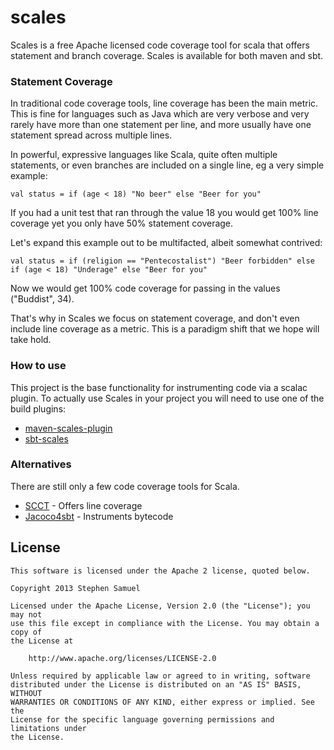 scales
======

Scales is a free Apache licensed code coverage tool for scala that offers statement and branch coverage.
Scales is available for both maven and sbt.

### Statement Coverage

In traditional code coverage tools, line coverage has been the main metric. 
This is fine for languages such as Java which are very verbose and very rarely have more than one
statement per line, and more usually have one statement spread across multiple lines.

In powerful, expressive languages like Scala, quite often multiple statements, or even branches
are included on a single line, eg a very simple example:

```
val status = if (age < 18) "No beer" else "Beer for you"
```

If you had a unit test that ran through the value 18 you would get 100% line coverage
yet you only have 50% statement coverage.

Let's expand this example out to be multifacted, albeit somewhat contrived:

```
val status = if (religion == "Pentecostalist") "Beer forbidden" else if (age < 18) "Underage" else "Beer for you"
```

Now we would get 100% code coverage for passing in the values ("Buddist", 34).

That's why in Scales we focus on statement coverage, and don't even include line coverage as a metric.
This is a paradigm shift that we hope will take hold.

### How to use

This project is the base functionality for instrumenting code via a scalac plugin. To actually use Scales in your
project you will need to use one of the build plugins:

* [maven-scales-plugin](https://github.com/scala-scales/maven-scales-plugin)
* [sbt-scales](https://github.com/scala-scales/sbt-scales)

### Alternatives

There are still only a few code coverage tools for Scala.

* [SCCT](https://github.com/SCCT/scct) - Offers line coverage
* [Jacoco4sbt](https://github.com/sbt/jacoco4sbt) - Instruments bytecode

## License
```
This software is licensed under the Apache 2 license, quoted below.

Copyright 2013 Stephen Samuel

Licensed under the Apache License, Version 2.0 (the "License"); you may not
use this file except in compliance with the License. You may obtain a copy of
the License at

    http://www.apache.org/licenses/LICENSE-2.0

Unless required by applicable law or agreed to in writing, software
distributed under the License is distributed on an "AS IS" BASIS, WITHOUT
WARRANTIES OR CONDITIONS OF ANY KIND, either express or implied. See the
License for the specific language governing permissions and limitations under
the License.
```
